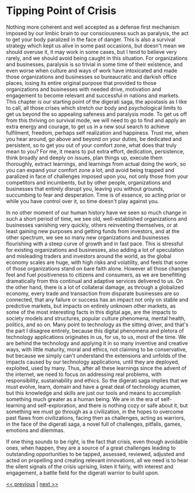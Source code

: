 # Tipping Point of Crisis

Nothing more coherent and well accepted as a defense first mechanism imposed by our limbic brain to our consciousness such as paralysis, the act to get your body paralized in the face of danger. This is also a survival strategy which kept us alive in some past occasions, but doesn't mean we should overuse it, it may work in some cases, but I tend to believe very rarely, and we should avoid being caught in this situation. For organizations and businesses, paralysis is so trivial in some time of their existence, and even worse when culture and ways of work have intoxicated and made those organizations and businesses so bureaucratic and darkish office places, losing its entire original purpose that provided to those organizations and businesses with needed drive, motivation and engagement to become relevant and successful in nations and markets. This chapter is our starting point of the digerati saga, the apostasis as I like to call, all those crises which stretch our body and psychological limits to get us beyond the so appealing safeness and paralysis mode. To get us off from this thriving on survival mode, we will need to go to find and apply an extra energy and courage,  to get us in a new soul search to achieve fulfilment, freedom, perhaps self realization and happiness. Trust me, when you hear around, go above and beyond on your duties, be dedicated and persistent, so to get you out of your comfort zone, what does that truly mean to you? For me, it means to put extra effort, dedication, persistence, think broadly and deeply on issues, plan things up, execute them thoroughly, extract learnings, and learnings from actual doing the work, so you can expand your comfort zone a lot, and avoid being trapped and paralized in face of challenges imposed upon you, not only those from your competitors and incumbents, but by other people, organizations and businesses that entirely disrupt you, leaving you without grounds, succumbing to fear and desperation. Time is of essence, so acting prior or while you have control over it, so time doesn't play against you.

In no other moment of our human history have we seen so much change in such a short period of time, we see old, well-established organizations and businesses vanishing very quickly, others reinventing themselves, or at least gaining new purposes and getting funds from investors, and at the other spectrum, we see so many new organizations and businesses flourishing with a steep curve of growth and in fast pace. This is stressful for existing organizations and businesses, also adding a lot of speculation and misleading traders and investors around the world, as the global economy scales are huge, with high risks and volatility, and feels that some of those organizations stand on bare faith alone. However all those changes feel and fuel positiveness to citizens and consumers, as we are benefitting dramatically from this continual and adaptive services delivered to us. On the other hand, there is a lot of collateral damage, as through a globalized economy, every trade and transaction from disparate businesses are so connected, that any failure or success has an impact not only on stable and predictive markets, but impacts on entirely unknown other markets, as some of the most interesting facts in this digital age, are the impacts to society models and structures, popular culture phenomena, mental health, politics, and so on. Many point to technology as the sitting driver, and that's the part I disagree entirely, because this digital phenomena and pletora of technology applications originates in us, for us, to us, most of the time. We are behind the technology and applying it in so many inventive and creative ways, with little maturity, moral and ethics, not claiming to be conservative, but because we simply can't understand the extensions and unfolds of the impacts caused by our technology applications, until they are deployed, exploited, used by many. Thus, after all these learnings since the advent of the internet, we need to focus on addressing real problems, with responsibility, sustainability and ethics. So the digerati saga implies that we must evolve, learn, domain and have a great deal of technology acumen, but this knowledge and skills are just our tools and means to accomplish something much greater as a human being. We are in the era of self-learning and self-exploration, and there is nothing cozy or safe about it, but something we must go through as a civilization, in the hopes to overcome past flaws from civilizations, facing then as challenges, acting as warriors, in the face of the digerati saga, a novel full of challenges, pitfalls, games, emotions and dilemmas.

If one thing sounds to be right, is the fact that crisis, even though avoidable ones, when happen, they are a source of a great challenges leading to outstanding opportunities to be tapped, assessed, reviewed, adjusted and acted on propelling and creating relevant innovations, all we need is to hear the silent signals of the crisis uprising, listen it fairly, with interest and engagement, a battle field for the digerati warrior to build upon.

[<< previous](../README.md) | [next >>](chapter-0/1-postponing_getting_deeper_into_the_crisis.md)
